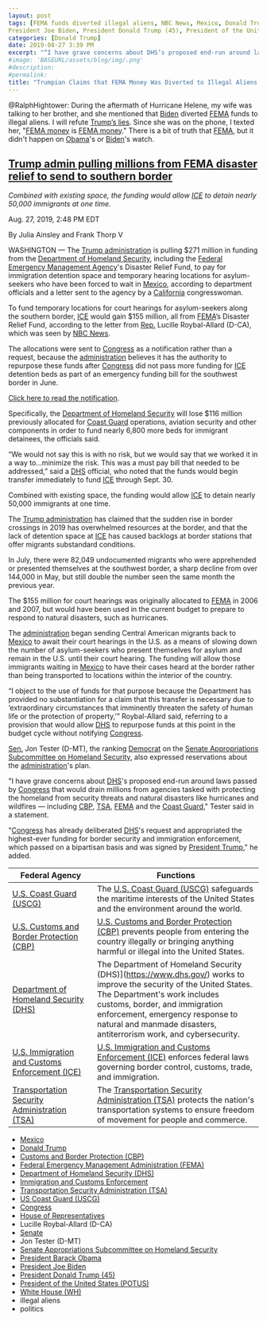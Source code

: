 ```yaml
---
layout: post
tags: [FEMA funds diverted illegal aliens, NBC News, Mexico, Donald Trump, Customs and Border Protection (CBP), Federal Emergency Management Administration (FEMA), Department of Homeland Security (DHS), Immigration and Customs Enforcement, Transportation Security Administration (TSA), US Coast Guard (USCG), Congress, House of Representatives, Lucille Roybal-Allard (D-CA), Senate, Jon Tester (D-MT), Senate Appropriations Subcommittee on Homeland Security, President Barack Obama,
President Joe Biden, President Donald Trump (45), President of the United States (POTUS), White House (WH), illegal aliens, politics]
categories: [Donald Trump]
date: 2019-08-27 3:39 PM
excerpt: "“I have grave concerns about DHS’s proposed end-run around laws passed by Congress that would drain millions from agencies tasked with protecting the homeland from security threats and natural disasters like hurricanes and wildfires — including CBP, TSA, FEMA and the Coast Guard.” – Senator Jon Tester (D-MT)"
#image: 'BASEURL/assets/blog/img/.png'
#description:
#permalink:
title: "Trumpian Claims that FEMA Money Was Diverted to Illegal Aliens 👽 Has a Ring 💍 of Truth. But It Wasn’t Obama or Biden"
---
```


@RalphHightower: During the aftermath of Hurricane Helene, my wife was talking to her brother, and she mentioned that [Biden](https://bidenwhitehouse.archives.gov/) diverted [FEMA](https://www.fema.gov/) funds to illegal aliens. I will refute [Trump’s lies](https://www.donaldjtrump.com/). Since she was on the phone, I texted her, "[FEMA money](https://www.fema.gov/) is [FEMA money](https://www.fema.gov/)." There is a bit of truth that [FEMA](https://www.fema.gov/), but it didn't happen on [Obama](https://obamawhitehouse.archives.gov/)'s or [Biden](https://bidenwhitehouse.archives.gov/)'s watch.

## [Trump admin pulling millions from FEMA disaster relief to send to southern border](https://www.nbcnews.com/politics/immigration/trump-admin-pulling-millions-fema-disaster-relief-send-southern-border-n1046691)

*Combined with existing space, the funding would allow [ICE](https://www.ice.gov/) to detain nearly 50,000 immigrants at one time.*

Aug. 27, 2019, 2:48 PM EDT

By Julia Ainsley and Frank Thorp V

WASHINGTON — The [Trump administration](https://trumpwhitehouse.archives.gov/) is pulling \$271 million in funding from the [Department of Homeland Security](https://www.dhs.gov/), including the [Federal Emergency Management Agency](https://www.fema.gov/)'s Disaster Relief Fund, to pay for immigration detention space and temporary hearing locations for asylum-seekers who have been forced to wait in [Mexico](https://www.gob.mx/), according to department officials and a letter sent to the agency by a [California](https://www.ca.gov/) congresswoman.

To fund temporary locations for court hearings for asylum-seekers along the southern border, [ICE](https://www.ice.gov/) would gain \$155 million, all from [FEMA](https://www.fema.gov/)’s Disaster Relief Fund, according to the letter from [Rep.](https://www.house.gov/) Lucille Roybal-Allard (D-CA), which was seen by [NBC News](https://www.nbcnews.com/).

The allocations were sent to [Congress](https://www.congress.gov/) as a notification rather than a request, because the [administration](https://trumpwhitehouse.archives.gov/) believes it has the authority to repurpose these funds after [Congress](https://www.congress.gov/) did not pass more funding for [ICE](https://www.ice.gov/) detention beds as part of an emergency funding bill for the southwest border in June.

[Click here to read the notification](https://embed.documentcloud.org/documents/6345992-DHS-FY-2019-Southwest-Border-Emergency-Transfer/?embed=1).

Specifically, the [Department of Homeland Security](https://www.dhs.gov/) will lose \$116 million previously allocated for [Coast Guard](https://www.uscg.mil/) operations, aviation security and other components in order to fund nearly 6,800 more beds for immigrant detainees, the officials said.

“We would not say this is with no risk, but we would say that we worked it in a way to…minimize the risk. This was a must pay bill that needed to be addressed,” said a [DHS](https://www.dhs.gov/) official, who noted that the funds would begin transfer immediately to fund [ICE](https://www.ice.gov/) through Sept. 30.

Combined with existing space, the funding would allow [ICE](https://www.ice.gov/) to detain nearly 50,000 immigrants at one time.

The [Trump administration](https://trumpwhitehouse.archives.gov/) has claimed that the sudden rise in border crossings in 2019 has overwhelmed resources at the border, and that the lack of detention space at [ICE](https://www.ice.gov/) has caused backlogs at border stations that offer migrants substandard conditions.

In July, there were 82,049 undocumented migrants who were apprehended or presented themselves at the southwest border, a sharp decline from over 144,000 in May, but still double the number seen the same month the previous year.

The \$155 million for court hearings was originally allocated to [FEMA](https://www.fema.gov/) in 2006 and 2007, but would have been used in the current budget to prepare to respond to natural disasters, such as hurricanes.

The [administration](https://trumpwhitehouse.archives.gov/) began sending Central American migrants back to [Mexico](https://www.gob.mx/) to await their court hearings in the U.S. as a means of slowing down the number of asylum-seekers who present themselves for asylum and remain in the U.S. until their court hearing. The funding will allow those immigrants waiting in [Mexico](https://www.gob.mx/) to have their cases heard at the border rather than being transported to locations within the interior of the country.

“I object to the use of funds for that purpose because the Department has provided no substantiation for a claim that this transfer is necessary due to ‘extraordinary circumstances that imminently threaten the safety of human life or the protection of property,’” Roybal-Allard said, referring to a provision that would allow [DHS](https://www.dhs.gov/) to repurpose funds at this point in the budget cycle without notifying [Congress](https://www.congress.gov/).

[Sen.](https://www.senate.gov/) Jon Tester (D-MT), the ranking [Democrat](https://www.democrats.org/) on the [Senate Appropriations Subcommittee on Homeland Security](https://www.senate.gov/general/committee_membership/committee_memberships_SSAP.htm#SSAP14), also expressed reservations about the [administration](https://trumpwhitehouse.archives.gov/)'s plan.

"I have grave concerns about [DHS](https://www.dhs.gov/)'s proposed end-run around laws passed by [Congress](https://www.congress.gov/) that would drain millions from agencies tasked with protecting the homeland from security threats and natural disasters like hurricanes and wildfires — including [CBP](https://www.cbp.gov/), [TSA](https://www.tsa.gov/), [FEMA](https://www.fema.gov/) and the [Coast Guard](https://www.uscg.mil/)," Tester said in a statement.

"[Congress](https://www.congress.gov/) has already deliberated [DHS](https://www.dhs.gov/)'s request and appropriated the highest-ever funding for border security and immigration enforcement, which passed on a bipartisan basis and was signed by [President Trump](https://trumpwhitehouse.archives.gov/)," he added.

| Federal Agency | Functions |
|---|---|
| [U.S. Coast Guard (USCG)](https://www.uscg.mil/) | The [U.S. Coast Guard (USCG)](https://www.uscg.mil/) safeguards the maritime interests of the United States and the environment around the world. |
| [U.S. Customs and Border Protection (CBP)](https://www.cbp.gov/) | [U.S. Customs and Border Protection (CBP)](https://www.cbp.gov/) prevents people from entering the country illegally or bringing anything harmful or illegal into the United States. |
| [Department of Homeland Security (DHS)](https://www.dhs.gov/) | The Department of Homeland Security (DHS)](https://www.dhs.gov/) works to improve the security of the United States. The Department's work includes customs, border, and immigration enforcement, emergency response to natural and manmade disasters, antiterrorism work, and cybersecurity. |
| [U.S. Immigration and Customs Enforcement (ICE)](https://www.ice.gov/) | [U.S. Immigration and Customs Enforcement (ICE)](https://www.ice.gov/) enforces federal laws governing border control, customs, trade, and immigration. |
| [Transportation Security Administration (TSA)](https://www.tsa.gov/) | The [Transportation Security Administration (TSA)](https://www.tsa.gov/) protects the nation's transportation systems to ensure freedom of movement for people and commerce. |

- [Mexico](https://www.gob.mx/)
- [Donald Trump](https://www.donaldjtrump.com/)
- [Customs and Border Protection (CBP)](https://www.cbp.gov/)
- [Federal Emergency Management Administration (FEMA)](https://www.fema.gov/)
- [Department of Homeland Security (DHS)](https://www.dhs.gov/)
- [Immigration and Customs Enforcement](https://www.ice.gov/)
- [Transportation Security Administration (TSA)](https:www.tsa.gov/)
- [US Coast Guard (USCG)](https://www.uscg.mil/)
- [Congress](https://www.congress.gov/)
- [House of Representatives](https://www.house.gov/)
- Lucille Roybal-Allard (D-CA)
- [Senate](https://www.senate.gov)
- Jon Tester (D-MT)
- [Senate Appropriations Subcommittee on Homeland Security](https://www.senate.gov/general/committee_membership/committee_memberships_SSAP.htm#SSAP14)
- [President Barack Obama](https://obamawhitehouse.archives.gov/)
- [President Joe Biden](https://bidenwhitehouse.archives.gov/)
- [President Donald Trump (45)](https://trumpwhitehouse.archives.gov/)
- [President of the United States (POTUS)](https://.www.whitehouse.gov/)
- [White House (WH)](https://www.whitehouse.gov/)
- illegal aliens 
- politics 

